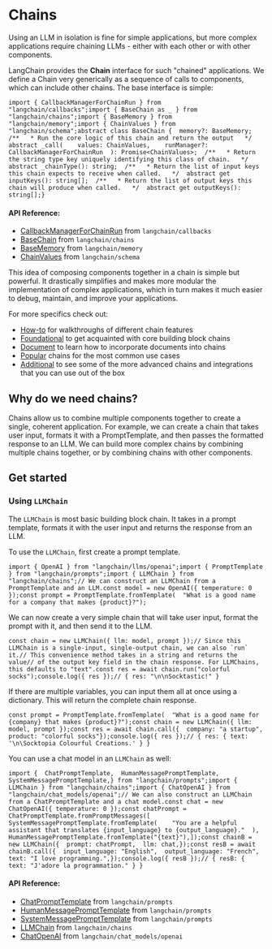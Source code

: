Chains
======

Using an LLM in isolation is fine for simple applications, but more complex applications require chaining LLMs - either with each other or with other components.

LangChain provides the **Chain** interface for such "chained" applications. We define a Chain very generically as a sequence of calls to components, which can include other chains. The base interface is simple:

    import { CallbackManagerForChainRun } from "langchain/callbacks";import { BaseChain as _ } from "langchain/chains";import { BaseMemory } from "langchain/memory";import { ChainValues } from "langchain/schema";abstract class BaseChain {  memory?: BaseMemory;  /**   * Run the core logic of this chain and return the output   */  abstract _call(    values: ChainValues,    runManager?: CallbackManagerForChainRun  ): Promise<ChainValues>;  /**   * Return the string type key uniquely identifying this class of chain.   */  abstract _chainType(): string;  /**   * Return the list of input keys this chain expects to receive when called.   */  abstract get inputKeys(): string[];  /**   * Return the list of output keys this chain will produce when called.   */  abstract get outputKeys(): string[];}

#### API Reference:

*   [CallbackManagerForChainRun](/docs/api/callbacks/classes/CallbackManagerForChainRun) from `langchain/callbacks`
*   [BaseChain](/docs/api/chains/classes/BaseChain) from `langchain/chains`
*   [BaseMemory](/docs/api/memory/classes/BaseMemory) from `langchain/memory`
*   [ChainValues](/docs/api/schema/types/ChainValues) from `langchain/schema`

This idea of composing components together in a chain is simple but powerful. It drastically simplifies and makes more modular the implementation of complex applications, which in turn makes it much easier to debug, maintain, and improve your applications.

For more specifics check out:

*   [How-to](/docs/modules/chains/how_to/) for walkthroughs of different chain features
*   [Foundational](/docs/modules/chains/foundational/) to get acquainted with core building block chains
*   [Document](/docs/modules/chains/document/) to learn how to incorporate documents into chains
*   [Popular](/docs/modules/chains/popular/) chains for the most common use cases
*   [Additional](/docs/modules/chains/additional/) to see some of the more advanced chains and integrations that you can use out of the box

Why do we need chains?[](#why-do-we-need-chains "Direct link to Why do we need chains?")
-----------------------------------------------------------------------------------------

Chains allow us to combine multiple components together to create a single, coherent application. For example, we can create a chain that takes user input, formats it with a PromptTemplate, and then passes the formatted response to an LLM. We can build more complex chains by combining multiple chains together, or by combining chains with other components.

Get started[](#get-started "Direct link to Get started")
---------------------------------------------------------

### Using `LLMChain`[](#using-llmchain "Direct link to using-llmchain")

The `LLMChain` is most basic building block chain. It takes in a prompt template, formats it with the user input and returns the response from an LLM.

To use the `LLMChain`, first create a prompt template.

    import { OpenAI } from "langchain/llms/openai";import { PromptTemplate } from "langchain/prompts";import { LLMChain } from "langchain/chains";// We can construct an LLMChain from a PromptTemplate and an LLM.const model = new OpenAI({ temperature: 0 });const prompt = PromptTemplate.fromTemplate(  "What is a good name for a company that makes {product}?");

We can now create a very simple chain that will take user input, format the prompt with it, and then send it to the LLM.

    const chain = new LLMChain({ llm: model, prompt });// Since this LLMChain is a single-input, single-output chain, we can also `run` it.// This convenience method takes in a string and returns the value// of the output key field in the chain response. For LLMChains, this defaults to "text".const res = await chain.run("colorful socks");console.log({ res });// { res: "\n\nSocktastic!" }

If there are multiple variables, you can input them all at once using a dictionary. This will return the complete chain response.

    const prompt = PromptTemplate.fromTemplate(  "What is a good name for {company} that makes {product}?");const chain = new LLMChain({ llm: model, prompt });const res = await chain.call({  company: "a startup",  product: "colorful socks"});console.log({ res });// { res: { text: '\n\Socktopia Colourful Creations.' } }

You can use a chat model in an `LLMChain` as well:

    import {  ChatPromptTemplate,  HumanMessagePromptTemplate,  SystemMessagePromptTemplate,} from "langchain/prompts";import { LLMChain } from "langchain/chains";import { ChatOpenAI } from "langchain/chat_models/openai";// We can also construct an LLMChain from a ChatPromptTemplate and a chat model.const chat = new ChatOpenAI({ temperature: 0 });const chatPrompt = ChatPromptTemplate.fromPromptMessages([  SystemMessagePromptTemplate.fromTemplate(    "You are a helpful assistant that translates {input_language} to {output_language}."  ),  HumanMessagePromptTemplate.fromTemplate("{text}"),]);const chainB = new LLMChain({  prompt: chatPrompt,  llm: chat,});const resB = await chainB.call({  input_language: "English",  output_language: "French",  text: "I love programming.",});console.log({ resB });// { resB: { text: "J'adore la programmation." } }

#### API Reference:

*   [ChatPromptTemplate](/docs/api/prompts/classes/ChatPromptTemplate) from `langchain/prompts`
*   [HumanMessagePromptTemplate](/docs/api/prompts/classes/HumanMessagePromptTemplate) from `langchain/prompts`
*   [SystemMessagePromptTemplate](/docs/api/prompts/classes/SystemMessagePromptTemplate) from `langchain/prompts`
*   [LLMChain](/docs/api/chains/classes/LLMChain) from `langchain/chains`
*   [ChatOpenAI](/docs/api/chat_models_openai/classes/ChatOpenAI) from `langchain/chat_models/openai`